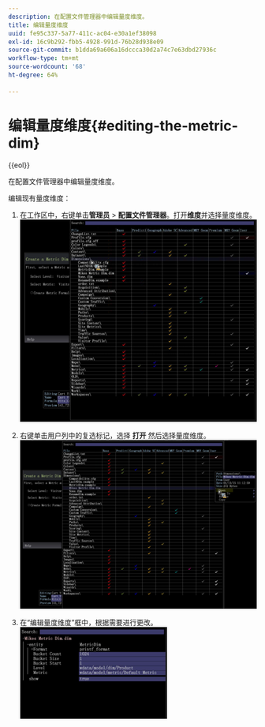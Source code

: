 ```yaml
---
description: 在配置文件管理器中编辑量度维度。
title: 编辑量度维度
uuid: fe95c337-5a77-411c-ac04-e30a1ef38098
exl-id: 16c9b292-fbb5-4928-991d-76b28d938e09
source-git-commit: b1dda69a606a16dccca30d2a74c7e63dbd27936c
workflow-type: tm+mt
source-wordcount: '68'
ht-degree: 64%

---
```


# 编辑量度维度{#editing-the-metric-dim}

{{eol}}

在配置文件管理器中编辑量度维度。

编辑现有量度维度：

1. 在工作区中，右键单击&#x200B;**管理员** > **配置文件管理器**。打开&#x200B;**维度**&#x200B;并选择量度维度。 ![](assets/6_4_workstation_metricdim_edit.png)

1. 右键单击用户列中的复选标记，选择 **打开** 然后选择量度维度。 ![](assets/6_4_workstation_metricdim_edit_profile.png)

1. 在“编辑量度维度”框中，根据需要进行更改。 ![](assets/6_4_workstation_metricdim_edit_metricdim.png)
